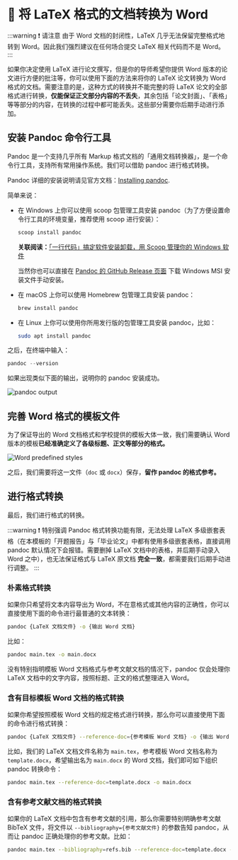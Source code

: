 # 🔁 将 LaTeX 格式的文档转换为 Word

:::warning ❗ 请注意
由于 Word 文档的封闭性，LaTeX 几乎无法保留完整格式地转到 Word。因此我们强烈建议在任何场合提交 LaTeX 相关代码而不是 Word。
:::

如果你决定使用 LaTeX 进行论文撰写，但是你的导师希望你提供 Word 版本的论文进行方便的批注等，你可以使用下面的方法来将你的 LaTeX 论文转换为 Word 格式的文档。需要注意的是，这种方式的转换并不能完整的将 LaTeX 论文的全部格式进行转换，**仅能保证正文部分内容的不丢失**，其余包括「论文封面」、「表格」等等部分的内容，在转换的过程中都可能丢失。这些部分需要你后期手动进行添加。

## 安装 Pandoc 命令行工具

Pandoc 是一个支持几乎所有 Markup 格式文档的「通用文档转换器」，是一个命令行工具，支持所有常用操作系统。我们可以借助 pandoc 进行格式转换。

Pandoc 详细的安装说明请见官方文档：[Installing pandoc](https://pandoc.org/installing.html).

简单来说：

- 在 Windows 上你可以使用 scoop 包管理工具安装 pandoc（为了方便设置命令行工具的环境变量，推荐使用 scoop 进行安装）：

  ```powershell
  scoop install pandoc
  ```

  **关联阅读：**[「一行代码」搞定软件安装卸载，用 Scoop 管理你的 Windows 软件](https://sspai.com/post/52496)

  当然你也可以直接在 [Pandoc 的 GitHub Release 页面](https://github.com/jgm/pandoc/releases/latest) 下载 Windows MSI 安装文件手动安装。

- 在 macOS 上你可以使用 Homebrew 包管理工具安装 pandoc：

  ```bash
  brew install pandoc
  ```

- 在 Linux 上你可以使用你所用发行版的包管理工具安装 pandoc，比如：

  ```bash
  sudo apt install pandoc
  ```

之后，在终端中输入：

```powershell
pandoc --version
```

如果出现类似下面的输出，说明你的 pandoc 安装成功。

![pandoc output](https://i.loli.net/2020/03/03/urCP6RnKvsdXHLj.png)

## 完善 Word 格式的模板文件

为了保证导出的 Word 文档格式和学校提供的模板大体一致，我们需要确认 Word 版本的模板**已经准确定义了各级标题、正文等部分的格式。**

![Word predefined styles](https://i.loli.net/2020/03/03/PZxjSAEguz1pyf2.png)

之后，我们需要将这一文件（`doc` 或 `docx`）保存，**留作 pandoc 的格式参考。**

## 进行格式转换

最后，我们进行格式的转换。

:::warning ❗ 特别强调
Pandoc 格式转换功能有限，无法处理 LaTeX 多级嵌套表格（在本模板的「开题报告」与「毕业论文」中都有使用多级嵌套表格，直接调用 pandoc 默认情况下会报错。需要删掉 LaTeX 文档中的表格，并后期手动录入 Word 之中），也无法保证格式与 LaTeX 原文档 **完全一致**，都需要我们后期手动进行调整。
:::

### 朴素格式转换

如果你只希望将文本内容导出为 Word，不在意格式或其他内容的正确性，你可以直接使用下面的命令进行最普通的文本转换：

```bash
pandoc {LaTeX 文档文件} -o {输出 Word 文档}
```

比如：

```bash
pandoc main.tex -o main.docx
```

没有特别指明模板 Word 文档格式与参考文献文档的情况下，pandoc 仅会处理你 LaTeX 文档中的文字内容，按照标题、正文的格式整理进入 Word。

### 含有目标模板 Word 文档的格式转换

如果你希望按照模板 Word 文档的规定格式进行转换，那么你可以直接使用下面的命令进行格式转换：

```bash
pandoc {LaTeX 文档文件} --reference-doc={参考模板 Word 文档} -o {输出 Word 文档}
```

比如，我们的 LaTeX 文档文件名称为 `main.tex`，参考模板 Word 文档名称为 `template.docx`，希望输出名为 `main.docx` 的 Word 文档，我们即可如下组织 pandoc 转换命令：

```bash
pandoc main.tex --reference-doc=template.docx -o main.docx
```

### 含有参考文献文档的格式转换

如果你的 LaTeX 文档中包含有参考文献的引用，那么你需要特别明确参考文献 BibTeX 文件，将文件以 `--bibliography={参考文献文件}` 的参数告知 pandoc，从而让 pandoc 正确处理你的参考文献。比如：

```bash
pandoc main.tex --bibliography=refs.bib --reference-doc=template.docx -o main.docx
```
